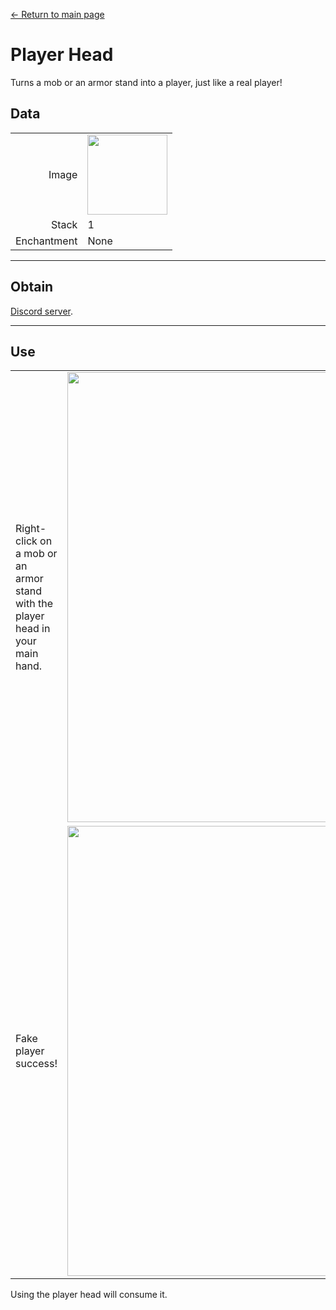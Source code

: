 [← Return to main page](../)
# Player Head
Turns a mob or an armor stand into a player, just like a real player!

## Data
<table>
    <tr><td align="end">Image</td><td><img src="https://i.imgur.com/nSlDuha.png" width="128"/></td></tr>
    <tr><td align="end">Stack</td><td>1</td></tr>
    <tr><td align="end">Enchantment</td><td>None</td></tr>
</table>

---

## Obtain
[Discord server](../feature/discord_server.md).

---

## Use
<table>
    <tr><td>Right-click on a mob or an armor stand with the player head in your main hand.</td><td><img src="https://i.imgur.com/LgRaNmZ.png" width="720"/></td></tr>
    <tr><td>Fake player success!</td><td><img src="https://i.imgur.com/pSmY96m.png" width="720"/></td></tr>
</table>

Using the player head will consume it.

